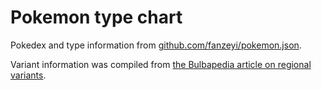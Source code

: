 # Pokemon type chart

Pokedex and type information from [github.com/fanzeyi/pokemon.json](https://github.com/fanzeyi/pokemon.json).

Variant information was compiled from [the Bulbapedia article on regional variants](https://bulbapedia.bulbagarden.net/wiki/Regional_variant).